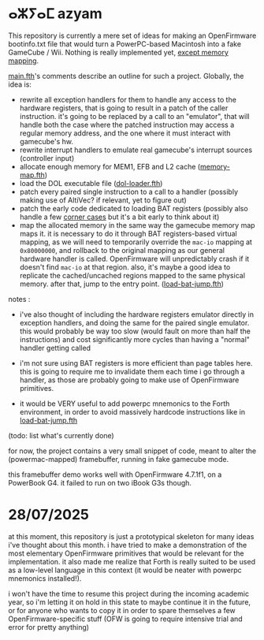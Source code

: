 # ⴰⵣⵢⴰⵎ azyam
This repository is currently a mere set of ideas for making an OpenFirmware bootinfo.txt file that would turn a PowerPC-based Macintosh into a fake GameCube / Wii. Nothing is really implemented yet, [except memory mapping](src/load-bat-jump.fth).

[main.fth](src/main.fth)'s comments describe an outline for such a project. Globally, the idea is:

- rewrite all exception handlers for them to handle any access to the hardware registers, that is going to result in a patch of the caller instruction. it's going to be replaced by a call to an "emulator", that will handle both the case where the patched instruction may access a regular memory address, and the one where it must interact with gamecube's hw.
- rewrite interrupt handlers to emulate real gamecube's interrupt sources (controller input)
- allocate enough memory for MEM1, EFB and L2 cache ([memory-map.fth](src/memory-map.fth))
- load the DOL executable file ([dol-loader.fth](src/dol-loader.fth))
- patch every paired single instruction to a call to a handler (possibly making use of AltiVec? if relevant, yet to figure out)
- patch the early code dedicated to loading BAT registers (possibly also handle a few [corner cases](https://dolphin-emu.org/blog/2016/09/06/booting-the-final-gc-game/) but it's a bit early to think about it)
- map the allocated memory in the same way the gamecube memory map maps it. it is necessary to do it through BAT registers-based virtual mapping, as we will need to temporarily override the ``mac-io`` mapping at ``0x80000000``, and rollback to the original mapping as our general hardware handler is called. OpenFirmware will unpredictably crash if it doesn't find ``mac-io`` at that region. also, it's maybe a good idea to replicate the cached/uncached regions mapped to the same physical memory. after that, jump to the entry point. ([load-bat-jump.fth](src/load-bat-jump.fth)) 

notes :

- i've also thought of including the hardware registers emulator directly in exception handlers, and doing the same for the paired single emulator. this would probably be way too slow (would fault on more than half the instructions) and cost significantly more cycles than having a "normal" handler getting called

- i'm not sure using BAT registers is more efficient than page tables here. this is going to require me to invalidate them each time i go through a handler, as those are probably going to make use of OpenFirmware primitives.

- it would be VERY useful to add powerpc mnemonics to the Forth environment, in order to avoid massively hardcode instructions like in [load-bat-jump.fth](src/load-bat-jump.fth)

(todo: list what's currently done)


for now, the project contains a very small snippet of code, meant to alter the (powermac-mapped) framebuffer, running in fake gamecube mode.

this framebuffer demo works well with OpenFirmware 4.7.1f1, on a PowerBook G4. it failed to run on two iBook G3s though.

# 28/07/2025

at this moment, this repository is just a prototypical skeleton for many ideas i've thought about this month. i have tried to make a demonstration of the most elementary OpenFirmware primitives that would be relevant for the implementation. it also made me realize that Forth is really suited to be used as a low-level language in this context (it would be neater with powerpc mnemonics installed!).

i won't have the time to resume this project during the incoming academic year, so i'm letting it on hold in this state to maybe continue it in the future, or for anyone who wants to copy it in order to spare themselves a few OpenFirmware-specific stuff (OFW is going to require intensive trial and error for pretty anything)
